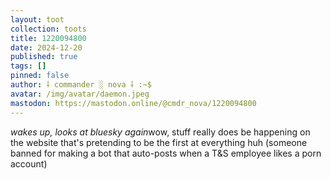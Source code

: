 ```yaml
---
layout: toot
collection: toots
title: 1220094800
date: 2024-12-20
published: true
tags: []
pinned: false
author: ⸸ commander ░ nova ⸸ :~$
avatar: /img/avatar/daemon.jpeg
mastodon: https://mastodon.online/@cmdr_nova/1220094800
---
```


*wakes up, looks at bluesky again*wow, stuff really does be happening on the website that's pretending to be the first at everything huh (someone banned for making a bot that auto-posts when a T&S employee likes a porn account)

